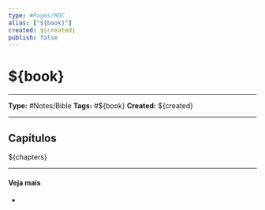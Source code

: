 ```yaml
---
type: #Pages/MOC
alias: ["${book}"]
created: ${created}
publish: false
---
```


# ${book}

---

**Type:** #Notes/Bible
**Tags:** #${book}
**Created:** ${created}

---

## Capítulos

${chapters}

---

#### Veja mais

-

